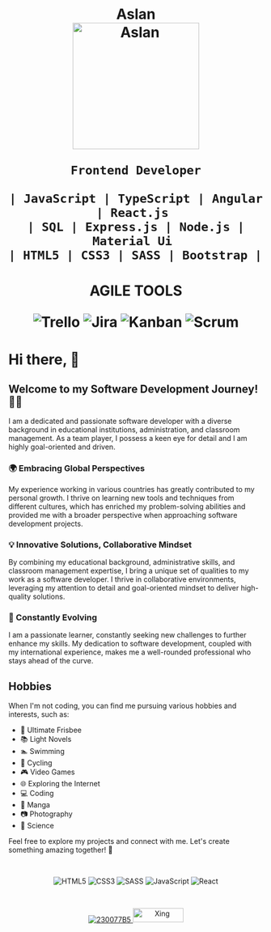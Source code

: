 <!--
**ArslanRama/ArslanRama** is a ✨ _special_ ✨ repository because its `README.md` (this file) appears on your GitHub profile.

Here are some ideas to get you started:

- 🔭 I’m currently working on ...
- 🌱 I’m currently learning ...
- 👯 I’m looking to collaborate on ...
- 🤔 I’m looking for help with ...
- 💬 Ask me about ...
- 📫 How to reach me: ...
- 😄 Pronouns: ...
- ⚡ Fun fact: ...
-->
 
<h1 align="center">
    <br>Aslan<br/>
    <img alt="Aslan" src="https://res.cloudinary.com/practicaldev/image/fetch/s--cX6HI9gA--/c_imagga_scale,f_auto,fl_progressive,h_900,q_auto,w_1600/https://dev-to-uploads.s3.amazonaws.com/i/j71o6fyry39eaz1eyjna.jpg" height="250px" />
 
    Frontend Developer

    | JavaScript | TypeScript | Angular | React.js 
    | SQL | Express.js | Node.js | Material Ui 
    | HTML5 | CSS3 | SASS | Bootstrap | 
</h1>

<h1 align="center">
 <p>AGILE TOOLS<p/>
  <img alt="Trello" src="https://img.shields.io/badge/Trello Board%20-%231572B6.svg?&style=for-the-badge&logo=trello&logoColor=black"/>
  <img alt="Jira" src="https://img.shields.io/badge/Jira%20-%23E10F26.svg?&style=for-the-badge&logo=jirasoftware&logoColor=black"/>
  <img alt="Kanban" src="https://img.shields.io/badge/Kanban Tools%20-%03E24F26.svg?&style=for-the-badge&logo=kanban&logoColor=black"/>
  <img alt="Scrum" src="https://img.shields.io/badge/Scrum%20-%23323330.svg?&style=for-the-badge&logo=scrum&logoColor=black"/>
</h1>
 

# Hi there, :wave:
## Welcome to my Software Development Journey! 👨‍💻

I am a dedicated and passionate software developer with a diverse background in educational institutions, administration, and classroom management. As a team player, I possess a keen eye for detail and I am highly goal-oriented and driven.

### 🌍 Embracing Global Perspectives
My experience working in various countries has greatly contributed to my personal growth. I thrive on learning new tools and techniques from different cultures, which has enriched my problem-solving abilities and provided me with a broader perspective when approaching software development projects.

### 💡 Innovative Solutions, Collaborative Mindset
By combining my educational background, administrative skills, and classroom management expertise, I bring a unique set of qualities to my work as a software developer. I thrive in collaborative environments, leveraging my attention to detail and goal-oriented mindset to deliver high-quality solutions.

### 🚀 Constantly Evolving
I am a passionate learner, constantly seeking new challenges to further enhance my skills. My dedication to software development, coupled with my international experience, makes me a well-rounded professional who stays ahead of the curve.

## Hobbies 
When I'm not coding, you can find me pursuing various hobbies and interests, such as:
- 🥏 Ultimate Frisbee
- 📚 Light Novels
- 🏊 Swimming
- 🚴 Cycling
- 🎮 Video Games
- 🌐 Exploring the Internet
- 💻 Coding
- 📖 Manga
- 📷 Photography
- 🔬 Science

Feel free to explore my projects and connect with me. Let's create something amazing together! 🌟




<br />

<p align="center">
  <img alt="HTML5" src="https://img.shields.io/badge/html5%20-%23E34F26.svg?&style=for-the-badge&logo=html5&logoColor=white"/>
  <img alt="CSS3" src="https://img.shields.io/badge/css3%20-%231572B6.svg?&style=for-the-badge&logo=css3&logoColor=white"/>
  <img alt="SASS" src="https://img.shields.io/badge/SASS%20-hotpink.svg?&style=for-the-badge&logo=SASS&logoColor=white"/>
  <img alt="JavaScript" src="https://img.shields.io/badge/javascript%20-%23323330.svg?&style=for-the-badge&logo=javascript&logoColor=%23F7DF1E"/>
  <img alt="React" src="https://img.shields.io/badge/react%20-%2320232a.svg?&style=for-the-badge&logo=react&logoColor=%2361DAFB"/>
</p>

<br />

<!-- <p align="center">
  <img src="https://github-readme-stats.vercel.app/api?username=arslan-rama&include_all_commits=true&count_private=true&hide=contribs&theme=dark&show_icons=true" alt="Aslan's Github Stats" />
</p> -->


<p align="center">
  <a href="https://www.linkedin.com/in/aslan-ramazan-arslan/">
    <img alt="230077B5" src="https://img.shields.io/badge/LinkedIn%20-%230077B5.svg?&style=for-the-badge&logo=LinkedIn&logoColor=white" target="_blank"/>
  </a>
  <a href="https://www.xing.com/profile/AslanRamazan_Arslan/cv">
    <img alt="Xing" src="https://www.ssi-schweiz.ch/wp-content/uploads/2017/02/04_6-Col-box-XING_logo.jpg" width="100" 
     height="28"target="_blank"/>
  </a>

</p>
